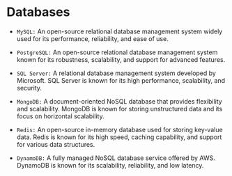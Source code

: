# Databases


- `MySQL:` An open-source relational database management system widely used for its performance, reliability, and ease of use.

- `PostgreSQL:` An open-source relational database management system known for its robustness, scalability, and support for advanced features.

- `SQL Server:` A relational database management system developed by Microsoft. SQL Server is known for its high performance, scalability, and security.

- `MongoDB:` A document-oriented NoSQL database that provides flexibility and scalability. MongoDB is known for storing unstructured data and its focus on horizontal scalability.

- `Redis:` An open-source in-memory database used for storing key-value data. Redis is known for its high speed, caching capability, and support for various data structures.

- `DynamoDB:` A fully managed NoSQL database service offered by AWS. DynamoDB is known for its scalability, reliability, and low latency.

